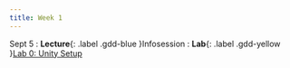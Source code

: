 ```yaml
---
title: Week 1
---
```


Sept 5
: **Lecture**{: .label .gdd-blue }Infosession
: **Lab**{: .label .gdd-yellow }[Lab 0: Unity Setup]


<!-- [Infosession]: -->

[Lab 0: Unity Setup]: ./../pages/labs/lab0/lab0
[Infosession]: https://docs.google.com/presentation/d/1DG7QpgNLEpUFOxUlQxWMB3nLZXVayormcf9p7dAeaCc/edit?usp=sharing
